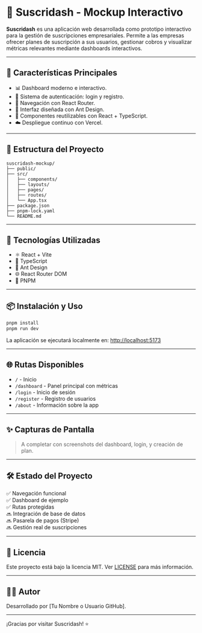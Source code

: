 # 💼 Suscridash - Mockup Interactivo

**Suscridash** es una aplicación web desarrollada como prototipo interactivo para la gestión de suscripciones empresariales. Permite a las empresas ofrecer planes de suscripción a sus usuarios, gestionar cobros y visualizar métricas relevantes mediante dashboards interactivos.

---

## 🚀 Características Principales

- 📊 Dashboard moderno e interactivo.
- 🔐 Sistema de autenticación: login y registro.
- 🧭 Navegación con React Router.
- 🎨 Interfaz diseñada con Ant Design.
- 🧱 Componentes reutilizables con React + TypeScript.
- ☁️ Despliegue continuo con Vercel.

---

## 📁 Estructura del Proyecto

```
suscridash-mockup/
├── public/
├── src/
│   ├── components/
│   ├── layouts/
│   ├── pages/
│   ├── routes/
│   └── App.tsx
├── package.json
├── pnpm-lock.yaml
└── README.md
```

---

## 🧪 Tecnologías Utilizadas

- ⚛️ React + Vite
- 📘 TypeScript
- 🧩 Ant Design
- 🌐 React Router DOM
- 🔧 PNPM

---

## 📦 Instalación y Uso

```bash
pnpm install
pnpm run dev
```

La aplicación se ejecutará localmente en: [http://localhost:5173](http://localhost:5173)

---

## 🌐 Rutas Disponibles

- `/` - Inicio
- `/dashboard` - Panel principal con métricas
- `/login` - Inicio de sesión
- `/register` - Registro de usuarios
- `/about` - Información sobre la app

---

## ✨ Capturas de Pantalla

> A completar con screenshots del dashboard, login, y creación de plan.

---

## 🛠️ Estado del Proyecto

✅ Navegación funcional  
✅ Dashboard de ejemplo  
✅ Rutas protegidas  
🔜 Integración de base de datos  
🔜 Pasarela de pagos (Stripe)  
🔜 Gestión real de suscripciones

---

## 📄 Licencia

Este proyecto está bajo la licencia MIT. Ver [LICENSE](LICENSE) para más información.

---

## 👨‍💻 Autor

Desarrollado por [Tu Nombre o Usuario GitHub].

---

¡Gracias por visitar Suscridash! ⭐